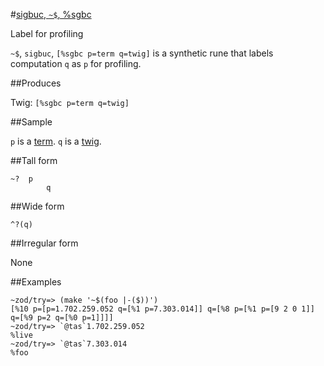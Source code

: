 #[sigbuc, `~$`, %sgbc](#sgbc)

Label for profiling

`~$`, `sigbuc`, `[%sgbc p=term q=twig]` is a synthetic rune that labels computation `q` as `p` for profiling.

##Produces

Twig: `[%sgbc p=term q=twig]`

##Sample

`p` is a [term]().
`q` is a [twig]().

##Tall form

    ~?  p
            q

##Wide form

    ^?(q)

##Irregular form

None

##Examples

    ~zod/try=> (make '~$(foo |-($))')
    [%10 p=[p=1.702.259.052 q=[%1 p=7.303.014]] q=[%8 p=[%1 p=[9 2 0 1]] q=[%9 p=2 q=[%0 p=1]]]]
    ~zod/try=> `@tas`1.702.259.052
    %live
    ~zod/try=> `@tas`7.303.014
    %foo
